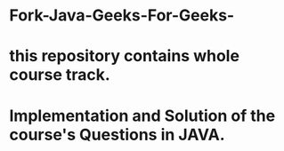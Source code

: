 # Fork-Java-Geeks-For-Geeks-
# this repository contains whole course track.
# Implementation and Solution of the course's Questions in JAVA.
